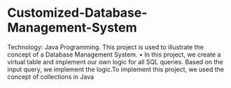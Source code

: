 # Customized-Database-Management-System
Technology: Java Programming. This project is used to illustrate the concept of a Database Management System. • In this project, we create a virtual table and implement our own logic for all SQL queries. Based on the input query, we implement the logic.To implement this project, we used the concept of collections in Java

